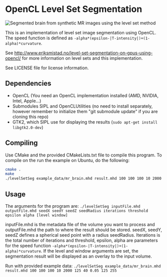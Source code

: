 OpenCL Level Set Segmentation
==========================================
![Segmented brain from synthetic MR images using the level set method](http://www.eriksmistad.no/wp-content/uploads/level_set_brain_segmentation-263x300.png)

This is an implementation of level set image segmentation using OpenCL.
The speed function is defined as `-alpha*(epsilon-|T-intensity|)+(1-alpha)*curvature`.

See http://www.eriksmistad.no/level-set-segmentation-on-gpus-using-opencl/ for more information on level sets and this implementation.

See LICENSE file for license information.

Dependencies
------------------------------
* OpenCL (You need an OpenCL implementation installed (AMD, NVIDIA, Intel, Apple...)
* Submodules SIPL and OpenCLUtilities (no need to install separately, however remember to initialize them "git submodule update" if you are cloning this repo)
* GTK2, which SIPL use for displaying the results (`sudo apt-get install libgtk2.0-dev`)

Compiling
------------------------------
Use CMake and the provided CMakeLists.txt file to compile this program.
To compile on the run the example on Ubuntu, do the following:
```bash
cmake .
make
./levelSetSeg example_data/mr_brain.mhd result.mhd 100 100 100 10 2000 125 40 0.05 125 255
```

Usage
------------------------------

The arguments for the program are:
`./levelSetSeg inputFile.mhd outputFile.mhd seedX seedY seedZ seedRadius iterations threshold epsilon alpha [level window]`

inputFile.mhd is the metadata file of the volume you want to process and outputFile.mhd the path to where the result should be stored.
seedX, seedY, seedZ defines a spherical seed point with a radius seedRadius.
Iterations is the total number of iterations and threshold, epsilon, alpha are parameters for the speed function `-alpha*(epsilon-|T-intensity|)+(1-alpha)*curvature`.
If the level and window arguments are set, the segmentation result will be displayed as an overlay to the input volume.

Run with provided example data: `./levelSetSeg example_data/mr_brain.mhd result.mhd 100 100 100 10 2000 125 40 0.05 125 255`
